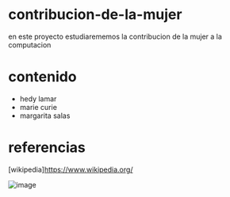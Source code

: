 # contribucion-de-la-mujer
en este proyecto estudiarememos la contribucion de la mujer a la computacion
# contenido
- hedy lamar
- marie curie
- margarita salas
# referencias

[wikipedia]https://www.wikipedia.org/

![image](https://user-images.githubusercontent.com/114906901/193536126-b08741af-0bc6-4535-8c10-9924abd23de5.PNG)

